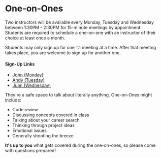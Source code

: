 # One-on-Ones

Two instructors will be available every Monday, Tuesday and Wednesday between 1:30PM - 2:30PM for 15-minute meetings by appointment. Students are required to schedule a one-on-one with an instructor of their choice at least once a month.

Students may only sign up for one 1:1 meeting at a time. After that meeting takes place, you are welcome to sign up for another one.

#### Sign-Up Links
- [John (Monday)](#)
- [Andy (Tuesday)](https://calendar.google.com/calendar/selfsched?sstoken=UVBlR2ZOcFVYMFo5fGRlZmF1bHR8ZjVlNGQyYTY0MjIwMjNhNTE0N2NlNWFkMDcwN2NkODk)
- [Juan (Wednesday)](#)

They're a safe space to talk about literally anything. One-on-Ones might include:
- Code review
- Discussing concepts covered in class
- Talking about your career search
- Thinking through project ideas
- Emotional issues
- Generally shooting the breeze

**It's up to you** what gets covered during the one-on-ones, so please come with questions prepared!
